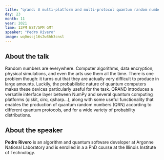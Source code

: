 ```yaml
---
title: "qrand: A multi-platform and multi-protocol quantum random number generator for arbitrary probability distributions by Pedro Rivero"
day: 23
month: 11
year: 2021
time: 12PM EST/5PM GMT
speaker: "Pedro Rivero"
image: wq0nscj16s2w8hh3cnsl
---
```


## About the talk

Random numbers are everywhere. Computer algorithms, data encryption, physical simulations, and even the arts use them all the time. There is one problem though: it turns out that they are actually very difficult to produce in large amounts. Luckily, the probabilistic nature of quantum computers makes these devices particularly useful for the task. QRAND introduces a versatile interface layer between NumPy and several quantum computing platforms (qiskit, cirq, qsharp...), along with some useful functionality that enables the production of quantum random numbers (QRN) according to different quantum protocols, and for a wide variety of probability distributions.

  
## About the speaker

**Pedro Rivero** is an algorithm and quantum software developer at Argonne National Laboratory and is enrolled in a a PhD course at the Illinois Institute of Technology.
